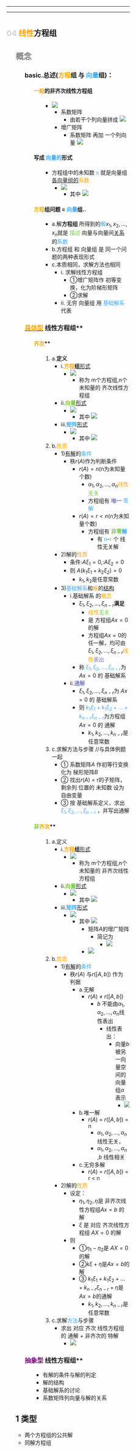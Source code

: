 <div style="float: left; width: 64%; padding: 1%;">


---
---
# <span style="font-size: 20px;"> <b><span style="color: lightgray;">04</span> <span style="color: orange;">线性</span>**方程组**</b>

<ul>

## <span style="color: gray;">概念

<ul>

### **basic.总述(<span style="color: orange;">方程</span>组 与 <span style="color:#3da8f5;">向量</span>组)：**

<ul>

#### <span style="color: orange;">一般</span>的**非**齐次线性方程组

<ul>

- ![](https://api2.mubu.com/v3/document_image/ad9c56e0-2bad-46c1-aeb9-6e5c3bf9d528-15201174.jpg)
    - 系数矩阵
        - 由若干个列向量拼成
            ![](https://api2.mubu.com/v3/document_image/aabc77e1-bdea-4c1b-9191-29fe86aa4574-15201174.jpg)
    - 增广矩阵
        - 系数矩阵 再加 一个列向量
            ![](https://api2.mubu.com/v3/document_image/17cbe458-8f49-4e4e-940f-f1b3b1dc41c3-15201174.jpg)

</ul>

####  写成 <span style="color:#3da8f5;">**向量**的</span>形式

<ul>

- 方程组中的未知数 <span style="color:#3da8f5;">x</span> 就是向量组 <u>各向量组的</u><span style="color: orange;">系数</span>
    - ![](https://api2.mubu.com/v3/document_image/b9968747-5603-4177-b644-81915d054360-15201174.jpg)
        - 其中
            ![](https://api2.mubu.com/v3/document_image/61ea3067-3cd4-4f78-a3b9-ff270aac80b6-15201174.jpg)

</ul>

####  <span style="color: orange;">方程</span>组问题 = <span style="color:#3da8f5;">向量</span>组..

<ul>

- a.解**方程组** 所得到的<span style="color:#3da8f5;">解</span>$x_1,x_2,…,x_n$​​​​​​​​​​​​​ 就是 <span style="color:#75c940;">描述</span> 向量与向量间<u>关系</u>的<span style="color:#3da8f5;">系数</span>
- b.方程组 和 向量组 是 同一个问题的两种表现形式
- c.本质相同，求解方法也相同
    - i. 求解线性方程组
        - ①增广矩阵作 初等变换，化为阶梯形矩阵
        - ②求解
    - ii. 无穷 向量组 用 <span style="color:#3da8f5;">基础解系</span> 代表

</ul>

</ul>

### <u><span style="color: orange;">具体型</span></u> 线性方程组**

<ul>

#### <span style="color: orange;">齐次</span>**

<ul>

1.  a.**定义**
    - i.**<span style="color: orange;">方程</span>组**<u>形式</u>
        - ![](https://api2.mubu.com/v3/document_image/b3622ab9-ad73-4173-b965-c5e9d0fed5f1-15201174.jpg)
            - 称为 m个方程组,n个未知量的 齐次线性方程组
    - ii.<span style="color:#75c940;">**向量**</span><u>形式</u>
        - ![](https://api2.mubu.com/v3/document_image/21a846ca-27af-4928-9e36-a2d6c80bd2f6-15201174.jpg)
            - 其中
                ![](https://api2.mubu.com/v3/document_image/f9a8896d-7943-4565-a918-563a80a5b47c-15201174.jpg)
    - iii.<span style="color:#3da8f5;">**矩阵**</span><u>形式</u>
        - ![](https://api2.mubu.com/v3/document_image/b28d768c-4706-4673-ba6e-69191557dc1e-15201174.jpg)
            - 其中
                ![](https://api2.mubu.com/v3/document_image/66a41b78-53b6-4bdc-b57d-a593e2e64bc1-15201174.jpg)
2.  b.<span style="color: orange;">性质</span>
    - 1)<u>有解</u>的<span style="color:#3da8f5;">条件</span>
        - 秩$r(A)$​​​​ 作为判断条件
            - $r(A) = n$​​​​​​​​ (n为未知量个数)
                - $α_1,α_2,…,α_n$​​​​​​​​​​​​​ <span style="color: orange;">线性</span><span style="color:#75c940;">无关</span>
                - 方程组有 <span style="color:#797ec9;">**唯一**</span><span style="color:#797ec9;">  </span><span style="color:#3da8f5;">零解</span>
            - $r(A) =r< n$​​​​​​​​​​  (n为未知量个数)
                - 方程组有 <span style="color:#75c940;">**非零**</span><span style="color:#3da8f5;">**解**</span>
                    - 有 <span style="color:#3da8f5;">n</span>-<span style="color:#75c940;">r</span> 个 线性无关解
    - 2)解的<span style="color: orange;">性质</span>
        - 条件:$Aξ_1 = 0$​​​​​​​​,:$Aξ_2 = 0$​​​​​​​​
        - 则 $A(k_1ξ_1+k_2ξ_2) = 0$​​​​​​​​​​​​​​​​​​​​
            - $k_1,k_2$​​​​​​​ 是任意常数
    - 3)<span style="color:#3da8f5;">基础解系</span>和<span style="color: orange;">解</span>的<u>结构</u>
        - i.基础解系 的<span style="color: orange;">概念</span>
            - $ξ_1 ,ξ_2,…,ξ_{n-r}$​​​​​​​​​​​​​​​​​​ **满足**
                - <span style="color: orange;">线性</span><span style="color:#75c940;">无关</span>
                - 是 方程组$Ax=0$​​​​ 的解
                - 方程组$Ax=0$​​​​ 的任一解，均可由$ξ_1 ,ξ_2,…,ξ_{n-r}$​​​​​​​​​​​​​​​​​​ <span style="color: orange;">线性</span><span style="color:#797ec9;">表出</span>
            - 称 <span style="color:#3da8f5;">$ξ_1 ,ξ_2,…,ξ_{n-r}$</span>​​​​​​​​​​​​​​​​​​ 为 $Ax=0$​​​​ 的 基础解系
        - ii.<span style="color:#797ec9;">**通解**</span>
            - $ξ_1 ,ξ_2,…,ξ_{n-r}$​​​​​​​​​​​​​​​​​​ 为 $Ax=0$​​​​ 的 基础解系
            - 则 <span style="color:#3da8f5;">$k_1ξ_1 +k_1ξ_2+…+k_{n-r}ξ_{n-r}$</span>​​​​​​​​​​​​​​​​​​​​​​​​​​​​​​​ 为方程组 $Ax=0$​​​​ 的 通解
                - $k_1,k_2,…,k_{n-r}$​​​​​​​​​​​​​​​​​ 是任意常数
3.  c.求解方法与步骤  //与具体例题一起
    - ① 系数矩阵$A$​ 作初等行变换 化为 梯形矩阵$B$​
    - ② 找出$r(A)$​​​​ = r的子矩阵，剩余列 位置的 未知数 设为自由变量
    - ③ 按 基础解系定义，求出<span style="color:#3da8f5;">$ξ_1 ,ξ_2,…,ξ_{n-r}$</span><span style="color:#3da8f5;"> </span>​​​​​​​​​​​​​​​​​​ ，并写出通解

</ul>

#### <span style="color:#75c940;">非</span><span style="color: orange;">齐次</span>**

<ul>

1.  a.定义
    - i.**<span style="color: orange;">方程</span>组**<u>形式</u>
        - ![](https://api2.mubu.com/v3/document_image/7bdfc7fb-6350-4d40-af12-67887584cc0a-15201174.jpg)
            - 称为 m个方程组,n个未知量的 非齐次线性方程组
    - ii.<span style="color:#75c940;">**向量**</span><u>形式</u>
        - ![](https://api2.mubu.com/v3/document_image/13421f7b-6405-45c7-b152-7f2b7919fd50-15201174.jpg)
            - 其中
                ![](https://api2.mubu.com/v3/document_image/4db1a5a5-3a56-4d07-a6de-a79736fe9f9a-15201174.jpg)
    - iii.<span style="color:#3da8f5;">**矩阵**</span><u>形式</u>
        - ![](https://api2.mubu.com/v3/document_image/c24512b3-5e73-4c3b-ac91-4eb9e170471a-15201174.jpg)
            - 其中
                ![](https://api2.mubu.com/v3/document_image/aaebf6e7-8fcf-41d5-b4c5-01f20f06fdc8-15201174.jpg)
                - 矩阵$A$​的增广矩阵
                    - 简记为
                        - ![](https://api2.mubu.com/v3/document_image/0e4fe790-2aca-4262-b85b-0c506451d2a7-15201174.jpg)
                - ![](https://api2.mubu.com/v3/document_image/77c6d859-93ff-4419-91bb-ea6d39cdff62-15201174.jpg)
2.  b.<span style="color: orange;">性质</span>
    - 1)<u>有解</u>的<span style="color:#3da8f5;">条件</span>
        - 秩$r(A)$​​​​ 与$r([A,b])$​​​​​​​​ 作为 判据
            - a.无解
                - $r(A)$​​​​ ≠ $r([A,b])$​​​​​​​​
                    - $b$​ 不能由$α_1,α_2,…,α_n$​​​​​​​​​​​​​   线性表出
                        - 线性表出：
                            - 向量$b$​ 被另一向量空间的 向量组$α$​ 表示
                                - ![](https://api2.mubu.com/v3/document_image/d3aa9178-6e23-4215-80f8-4e74903d79e5-15201174.jpg)
            - b.唯一解
                - $r(A)$​​​​ = $r([A,b])$​​​​​​​​ = n
                    - $α_1,α_2,…,α_n$​​​​​​​​​​​​​ 线性无关，
                    - $α_1,α_2,…,α_n$​​​​​​​​​​​​​ ,$b$​ 线性相关
            - c.无穷多解
                - $r(A)$​​​​ = $r([A,b])$​​​​​​​​ = r < n
    - 2)解的<span style="color: orange;">性质</span>
        - 设定：
            - $η_1,η_2,η$​​​​​​​​​ 是 非齐次线性方程组$Ax=b$​​​​ 的解
            - $ξ$​ 是 对应 齐次线性方程组 $AX=0$​​​​ 的解
        - 则
            - ①$η_1-η_2$​​​​​​​ 是  $AX=0$​​​​ 的解
            - ②$kξ+η$​​​​ 是$Ax=b$​​​​ 的解
            - ③ $k_1ξ_1 +k_1ξ_2+…+k_{n-r}ξ_{n-r}+η$​​​​​​​​​​​​​​​​​​​​​​​​​​​​​​​ 是 $Ax=b$​​​​  的通解
                - $k_1,k_2,…,k_{n-r}$​​​​​​​​​​​​​​​​​ 是任意常数
3.  c.求解<span style="color:#3da8f5;">方法</span>与步骤
    - 求出 对应 齐次 线性方程组的 通解 + 非齐次的 特解
        - ![](https://api2.mubu.com/v3/document_image/24f68b6a-756c-461f-b763-df0c2af32d92-15201174.jpg)

</ul>

</ul>

### <span style="color: purple;">抽象型</span> 线性方程组**

<ul>

- 有解的条件与解的判定
- 解的结构
- 基础解系的讨论
- 系数矩阵列向量与解的关系



</ul>

</ul>

## 1 类型
  - 两个方程组的公共解
  - 同解方程组
</ul>


</div>
<div style="float: right; width: 26%; padding: 1%;">

</div>
<div style="clear: both;"></div>


